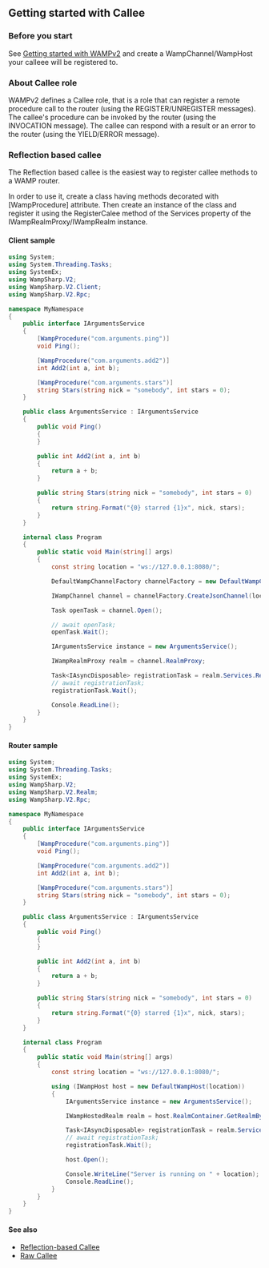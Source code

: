 ## Getting started with Callee

### Before you start

See [Getting started with WAMPv2](../../Getting-started-with-WAMPv2.md) and create a WampChannel/WampHost your calleee will be registered to.


### About Callee role

WAMPv2 defines a Callee role, that is a role that can register a remote procedure call to the router (using the REGISTER/UNREGISTER messages). The callee's procedure can be invoked by the router (using the INVOCATION message). The callee can respond with a result or an error to the router  (using the YIELD/ERROR message).

### Reflection based callee

The Reflection based callee is the easiest way to register callee methods to a WAMP router.

In order to use it, create a class having methods decorated with [WampProcedure] attribute.
Then create an instance of the class and register it using the RegisterCalee method of the Services property of the IWampRealmProxy/IWampRealm instance.

#### Client sample

```csharp
using System;
using System.Threading.Tasks;
using SystemEx;
using WampSharp.V2;
using WampSharp.V2.Client;
using WampSharp.V2.Rpc;

namespace MyNamespace
{
    public interface IArgumentsService
    {
        [WampProcedure("com.arguments.ping")]
        void Ping();

        [WampProcedure("com.arguments.add2")]
        int Add2(int a, int b);

        [WampProcedure("com.arguments.stars")]
        string Stars(string nick = "somebody", int stars = 0);
    }

    public class ArgumentsService : IArgumentsService
    {
        public void Ping()
        {
        }

        public int Add2(int a, int b)
        {
            return a + b;
        }

        public string Stars(string nick = "somebody", int stars = 0)
        {
            return string.Format("{0} starred {1}x", nick, stars);
        }
    }

    internal class Program
    {
        public static void Main(string[] args)
        {
            const string location = "ws://127.0.0.1:8080/";

            DefaultWampChannelFactory channelFactory = new DefaultWampChannelFactory();

            IWampChannel channel = channelFactory.CreateJsonChannel(location, "realm1");

            Task openTask = channel.Open();

            // await openTask;
            openTask.Wait();

            IArgumentsService instance = new ArgumentsService();

            IWampRealmProxy realm = channel.RealmProxy;

            Task<IAsyncDisposable> registrationTask = realm.Services.RegisterCallee(instance);
            // await registrationTask;
            registrationTask.Wait();

            Console.ReadLine();
        }
    }
}
```

#### Router sample

```csharp
using System;
using System.Threading.Tasks;
using SystemEx;
using WampSharp.V2;
using WampSharp.V2.Realm;
using WampSharp.V2.Rpc;

namespace MyNamespace
{
    public interface IArgumentsService
    {
        [WampProcedure("com.arguments.ping")]
        void Ping();

        [WampProcedure("com.arguments.add2")]
        int Add2(int a, int b);

        [WampProcedure("com.arguments.stars")]
        string Stars(string nick = "somebody", int stars = 0);
    }

    public class ArgumentsService : IArgumentsService
    {
        public void Ping()
        {
        }

        public int Add2(int a, int b)
        {
            return a + b;
        }

        public string Stars(string nick = "somebody", int stars = 0)
        {
            return string.Format("{0} starred {1}x", nick, stars);
        }
    }

    internal class Program
    {
        public static void Main(string[] args)
        {
            const string location = "ws://127.0.0.1:8080/";

            using (IWampHost host = new DefaultWampHost(location))
            {
                IArgumentsService instance = new ArgumentsService();

                IWampHostedRealm realm = host.RealmContainer.GetRealmByName("realm1");

                Task<IAsyncDisposable> registrationTask = realm.Services.RegisterCallee(instance);
                // await registrationTask;
                registrationTask.Wait();

                host.Open();

                Console.WriteLine("Server is running on " + location);
                Console.ReadLine();
            }
        }
    }
}
```

#### See also

* [Reflection-based Callee](Reflection-based-Callee.md)
* [Raw Callee](Raw-Callee.md)
